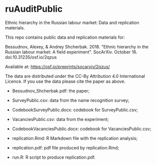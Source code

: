 # ruAuditPublic
Ethnic hierarchy in the Russian labour market: Data and replication materials.

This repo contains public data and replication materials for:

Bessudnov, Alexey, & Andrey Shcherbak. 2018. "Ethnic hierarchy in the Russian labour market: A field experiment". SocArXiv. October 16. doi:10.31235/osf.io/2qzus

Available at: https://osf.io/preprints/socarxiv/2qzus/

The data are distributed under the CC-By Attribution 4.0 International Licence. If you use the data please cite the paper as above.

- Bessudnov_Shcherbak.pdf: the paper;

- SurveyPublic.csv: data from the name recognition survey;

- CodebookSurveyPublic.docx: codebook for SurveyPublic.csv;

- VacanciesPublic.csv: data from the experiment;

- CodebookVacanciesPublic.docx: codebook for VacanciesPublic.csv;

- replication.Rmd: R Markdown file with the replication analysis;

- replication.pdf: pdf file produced by replication.Rmd;

- run.R: R script to produce replication.pdf.


